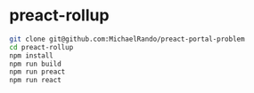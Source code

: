 # preact-rollup
```bash
git clone git@github.com:MichaelRando/preact-portal-problem
cd preact-rollup
npm install
npm run build
npm run preact
npm run react
```
